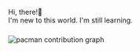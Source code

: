 <p align="left">Hi, there!👋<br>I'm new to this world. I'm still learning.</p>

###

<picture>
  <source media="(prefers-color-scheme: dark)" srcset="https://raw.githubusercontent.com/Dani-Valverde/Dani-Valverde/output/pacman-contribution-graph-dark.svg">
  <source media="(prefers-color-scheme: light)" srcset="https://raw.githubusercontent.com/Dani-Valverde/Dani-Valverde/output/pacman-contribution-graph.svg">
  <img alt="pacman contribution graph" src="https://raw.githubusercontent.com/Dani-Valverde/Dani-Valverde/output/pacman-contribution-graph.svg">
</picture>

###
